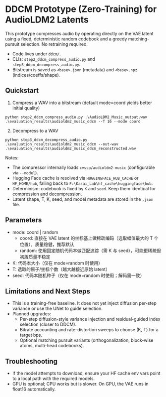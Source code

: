 # DDCM Prototype (Zero-Training) for AudioLDM2 Latents

This prototype compresses audio by operating directly on the VAE latent using a fixed, deterministic random codebook and a greedy matching-pursuit selection. No retraining required.

- Code lives under `ddcm/`.
- CLIs: `step2_ddcm_compress_audio.py` and `step3_ddcm_decompress_audio.py`.
- Bitstream is saved as `<base>.json` (metadata) and `<base>.npz` (indices/coeffs/shape).

## Quickstart

1) Compress a WAV into a bitstream (default mode=coord yields better initial quality)

```
python step2_ddcm_compress_audio.py .\AudioLDM2_Music_output.wav .\evaluation_results\audioldm2_music_ddcm --T 16 --mode coord
```

2) Decompress to a WAV

```
python step3_ddcm_decompress_audio.py .\evaluation_results\audioldm2_music_ddcm --out-wav .\evaluation_results\audioldm2_music_ddcm_reconstructed.wav
```

Notes:
- The compressor internally loads `cvssp/audioldm2-music` (configurable via `--model`).
- Hugging Face cache is resolved via `HUGGINGFACE_HUB_CACHE` or `HF_HOME/hub`, falling back to `F:\Kasai_Lab\hf_cache\huggingface\hub`.
- Determinism: codebook is fixed by `K` and `seed`. Keep them identical for compression and decompression.
- Latent shape, T, K, seed, and model metadata are stored in the `.json` file.

## Parameters
- mode: coord | random
  - coord: 直接在 VAE latent 的坐标基上做稀疏编码（选取幅值最大的 T 个位置），质量稳健，推荐默认
  - random: 使用固定随机代码本做匹配追踪（需 K 与 seed），可能更稀疏但初版质量不稳定
- K: 代码本大小（仅在 mode=random 时使用）
- T: 选取的原子/坐标个数（越大越接近原始 latent）
- seed: 代码本随机种子（仅在 mode=random 时使用；解码需一致）

## Limitations and Next Steps
- This is a training-free baseline. It does not yet inject diffusion per-step variance or use the UNet to guide selection.
- Planned upgrades:
  - Per-step diffusion-style variance injection and residual-guided index selection (closer to DDCM).
  - Bitrate accounting and rate–distortion sweeps to choose (K, T) for a target bps.
  - Optional matching pursuit variants (orthogonalization, block-wise atoms, multi-head codebooks).

## Troubleshooting
- If the model attempts to download, ensure your HF cache env vars point to a local path with the required models.
- GPU is optional; CPU works but is slower. On GPU, the VAE runs in float16 automatically.